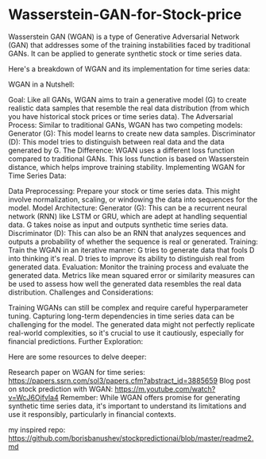 # Wasserstein-GAN-for-Stock-price

Wasserstein GAN (WGAN) is a type of Generative Adversarial Network (GAN) that addresses some of the training instabilities faced by traditional GANs. It can be applied to generate synthetic stock or time series data.

Here's a breakdown of WGAN and its implementation for time series data:

WGAN in a Nutshell:

Goal: Like all GANs, WGAN aims to train a generative model (G) to create realistic data samples that resemble the real data distribution (from which you have historical stock prices or time series data).
The Adversarial Process: Similar to traditional GANs, WGAN has two competing models:
Generator (G): This model learns to create new data samples.
Discriminator (D): This model tries to distinguish between real data and the data generated by G.
The Difference: WGAN uses a different loss function compared to traditional GANs. This loss function is based on Wasserstein distance, which helps improve training stability.
Implementing WGAN for Time Series Data:

Data Preprocessing: Prepare your stock or time series data. This might involve normalization, scaling, or windowing the data into sequences for the model.
Model Architecture:
Generator (G): This can be a recurrent neural network (RNN) like LSTM or GRU, which are adept at handling sequential data. G takes noise as input and outputs synthetic time series data.
Discriminator (D): This can also be an RNN that analyzes sequences and outputs a probability of whether the sequence is real or generated.
Training: Train the WGAN in an iterative manner:
G tries to generate data that fools D into thinking it's real.
D tries to improve its ability to distinguish real from generated data.
Evaluation: Monitor the training process and evaluate the generated data. Metrics like mean squared error or similarity measures can be used to assess how well the generated data resembles the real data distribution.
Challenges and Considerations:

Training WGANs can still be complex and require careful hyperparameter tuning.
Capturing long-term dependencies in time series data can be challenging for the model.
The generated data might not perfectly replicate real-world complexities, so it's crucial to use it cautiously, especially for financial predictions.
Further Exploration:

Here are some resources to delve deeper:

Research paper on WGAN for time series: https://papers.ssrn.com/sol3/papers.cfm?abstract_id=3885659
Blog post on stock prediction with WGAN: https://m.youtube.com/watch?v=WcJ6Ojfvla4
Remember: While WGAN offers promise for generating synthetic time series data, it's important to understand its limitations and use it responsibly, particularly in financial contexts.

my inspired repo: https://github.com/borisbanushev/stockpredictionai/blob/master/readme2.md
